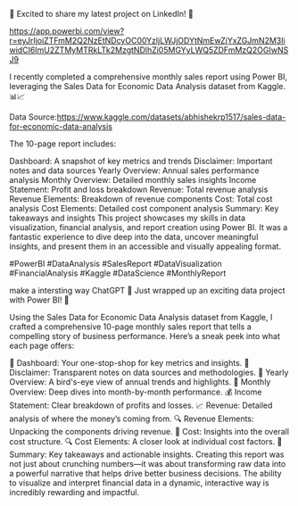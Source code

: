 🚀 Excited to share my latest project on LinkedIn! 🚀

https://app.powerbi.com/view?r=eyJrIjoiZTFmM2Q2NzEtNDcyOC00YzljLWJjODYtNmEwZjYxZGJmN2M3IiwidCI6ImU2ZTMyMTRkLTk2MzgtNDlhZi05MGYyLWQ5ZDFmMzQ2OGIwNSJ9

I recently completed a comprehensive monthly sales report using Power BI, leveraging the Sales Data for Economic Data Analysis dataset from Kaggle. 📊📈

Data Source:https://www.kaggle.com/datasets/abhishekrp1517/sales-data-for-economic-data-analysis

The 10-page report includes:

Dashboard: A snapshot of key metrics and trends
Disclaimer: Important notes and data sources
Yearly Overview: Annual sales performance analysis
Monthly Overview: Detailed monthly sales insights
Income Statement: Profit and loss breakdown
Revenue: Total revenue analysis
Revenue Elements: Breakdown of revenue components
Cost: Total cost analysis
Cost Elements: Detailed cost component analysis
Summary: Key takeaways and insights
This project showcases my skills in data visualization, financial analysis, and report creation using Power BI. It was a fantastic experience to dive deep into the data, uncover meaningful insights, and present them in an accessible and visually appealing format.

#PowerBI #DataAnalysis #SalesReport #DataVisualization #FinancialAnalysis #Kaggle #DataScience #MonthlyReport

make a intersting way
ChatGPT
🚀 Just wrapped up an exciting data project with Power BI! 🚀

Using the Sales Data for Economic Data Analysis dataset from Kaggle, I crafted a comprehensive 10-page monthly sales report that tells a compelling story of business performance. Here’s a sneak peek into what each page offers:

🌟 Dashboard: Your one-stop-shop for key metrics and insights.
📜 Disclaimer: Transparent notes on data sources and methodologies.
📅 Yearly Overview: A bird's-eye view of annual trends and highlights.
📆 Monthly Overview: Deep dives into month-by-month performance.
💰 Income Statement: Clear breakdown of profits and losses.
📈 Revenue: Detailed analysis of where the money’s coming from.
🔍 Revenue Elements: Unpacking the components driving revenue.
💸 Cost: Insights into the overall cost structure.
🔍 Cost Elements: A closer look at individual cost factors.
📝 Summary: Key takeaways and actionable insights.
Creating this report was not just about crunching numbers—it was about transforming raw data into a powerful narrative that helps drive better business decisions. The ability to visualize and interpret financial data in a dynamic, interactive way is incredibly rewarding and impactful.

